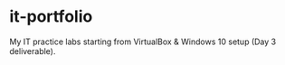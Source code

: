 # it-portfolio
My IT practice labs starting from VirtualBox &amp; Windows 10 setup (Day 3 deliverable).
